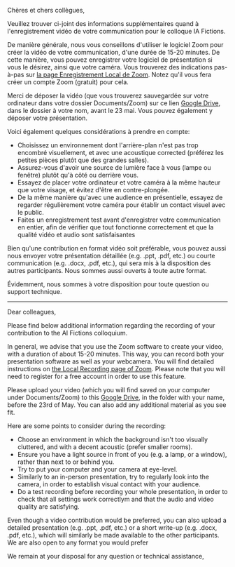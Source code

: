 Chères et chers collègues,

Veuillez trouver ci-joint des informations supplémentaires quand à l'enregistrement vidéo de votre communication pour le colloque IA Fictions.

De manière générale, nous vous conseillons d'utiliser le logiciel Zoom pour créer la vidéo de votre communication, d'une durée de 15-20 minutes. De cette manière, vous pouvez enregistrer votre logiciel de présentation si vous le désirez, ainsi que votre caméra. Vous trouverez des indications pas-à-pas sur [la page Enregistrement Local de Zoom](https://support.zoom.us/hc/fr/articles/201362473-Local-Recording). Notez qu'il vous fera créer un compte Zoom (gratuit) pour cela.

Merci de déposer la vidéo (que vous trouverez sauvegardée sur votre ordinateur dans votre dossier Documents/Zoom) sur ce lien [Google Drive](https://drive.google.com/drive/folders/1fPU_cWQmzYXJoXagqQJE1Gc9LigIbJhO?usp=sharing), dans le dossier à votre nom, avant le 23 mai. Vous pouvez également y déposer votre présentation.

Voici également quelques considérations à prendre en compte:

- Choisissez un environnement dont l'arrière-plan n'est pas trop encombré visuellement, et avec une acoustique corrected (préférez les petites pièces plutôt que des grandes salles).
- Assurez-vous d'avoir une source de lumière face à vous (lampe ou fenêtre) plutôt qu'à côté ou derrière vous.
- Essayez de placer votre ordinateur et votre caméra à la même hauteur que votre visage, et évitez d'être en contre-plongée.
- De la même manière qu'avec une audience en présentielle, essayez de regarder régulièrement votre caméra pour établir un contact visuel avec le public.
- Faites un enregistrement test avant d'enregistrer votre communication en entier, afin de vérifier que tout fonctionne correctement et que la qualité vidéo et audio sont satisfaisantes

Bien qu'une contribution en format vidéo soit préférable, vous pouvez aussi nous envoyer votre présentation détaillée (e.g. .ppt, .pdf, etc.) ou courte communication (e.g. .docx, .pdf, etc.), qui sera mis à la disposition des autres participants. Nous sommes aussi ouverts à toute autre format.

Évidemment, nous sommes à votre disposition pour toute question ou support technique.

---

Dear colleagues,

Please find below additional information regarding the recording of your contribution to the AI Fictions colloquium.

In general, we advise that you use the Zoom software to create your video, with a duration of about 15-20 minutes. This way, you can record both your presentation software as well as your webcamera. You will find detailed instructions on [the Local Recording page of Zoom](https://support.zoom.us/hc/en-us/articles/201362473-Local-Recording). Please note that you will need to register for a free account in order to use this feature.

Please upload your video (which you will find saved on your computer under Documents/Zoom) to this [Google Drive](https://drive.google.com/drive/folders/1fPU_cWQmzYXJoXagqQJE1Gc9LigIbJhO?usp=sharing), in the folder with your name, before the 23rd of May. You can also add any additional material as you see fit.

Here are some points to consider during the recording:

- Choose an environment in which the background isn't too visually cluttered, and with a decent acoustic (prefer smaller rooms).
- Ensure you have a light source in front of you (e.g. a lamp, or a window), rather than next to or behind you.
- Try to put your computer and your camera at eye-level.
- Similarly to an in-person presentation, try to regularly look into the camera, in order to establish visual contact with your audience.
- Do a test recording before recording your whole presentation, in order to check that all settings work correctlym and that the audio and video quality are satisfying.

Even though a video contribution would be preferred, you can also upload a detailed presentation (e.g. .ppt, .pdf, etc.) or a short write-up (e.g. .docx, .pdf, etc.), which will similarly be made available to the other participants. We are also open to any format you would prefer

We remain at your disposal for any question or technical assistance,